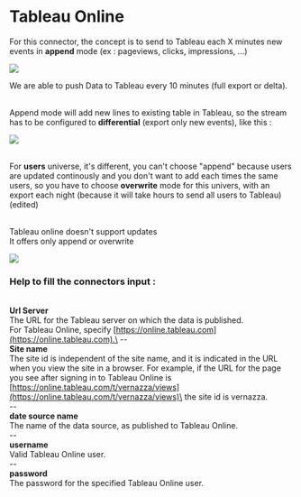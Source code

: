 # Tableau Online

For this connector, the concept is to send to Tableau each X minutes new events in **append** mode (ex : pageviews, clicks, impressions, ...)

![](https://tagcommander.atlassian.net/wiki/download/attachments/993198085/image2019-7-2\_9-55-56.png?version=1\&modificationDate=1562054156962\&cacheVersion=1\&api=v2)

We are able to push Data to Tableau every 10 minutes (full export or delta).

\
Append mode will add new lines to existing table in Tableau, so the stream has to be configured to **differential** (export only new events), like this :

![](https://tagcommander.atlassian.net/wiki/download/attachments/993198085/image2019-7-2\_9-53-52.png?version=1\&modificationDate=1562054032676\&cacheVersion=1\&api=v2)

\
For **users** universe, it's different, you can't choose "append" because users are updated continously and you don't want to add each times the same users, so you have to choose **overwrite** mode for this univers, with an export each night (because it will take hours to send all users to Tableau) (edited)

\
Tableau online doesn't support updates\
It offers only append or overwrite

![](https://tagcommander.atlassian.net/wiki/download/attachments/993198085/image2019-7-2\_9-53-3.png?version=1\&modificationDate=1562053984899\&cacheVersion=1\&api=v2)

### Help to fill the connectors input :  <a href="#howtoexportdatatotableauonline-helptofilltheconnectorsinput" id="howtoexportdatatotableauonline-helptofilltheconnectorsinput"></a>

\
**Url Server**\
The URL for the Tableau server on which the data is published.\
For Tableau Online, specify [https://online.tableau.com](https://online.tableau.com).\
\--\
**Site name**\
The site id is independent of the site name, and it is indicated in the URL when you view the site in a browser. For example, if the URL for the page you see after signing in to Tableau Online is\
[https://online.tableau.com/t/vernazza/views](https://online.tableau.com/t/vernazza/views)\
the site id is vernazza.\
\--\
**date source name**\
The name of the data source, as published to Tableau Online.\
\--\
**username**\
Valid Tableau Online user.\
\--\
**password**\
The password for the specified Tableau Online user.
